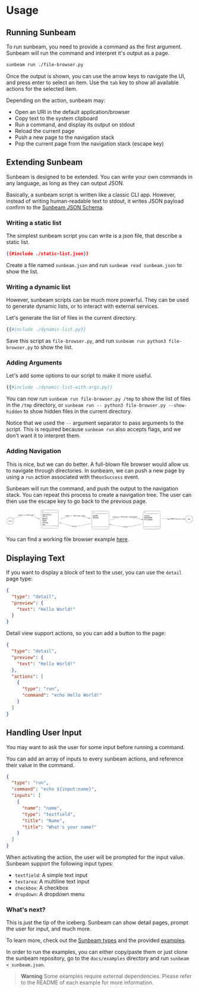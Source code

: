 # Usage

## Running Sunbeam

To run sunbeam, you need to provide a command as the first argument. Sunbeam will run the command and interpret it's output as a page.

```bash
sunbeam run ./file-browser.py
```

Once the output is shown, you can use the arrow keys to navigate the UI, and press enter to select an item.
Use the `tab` key to show all available actions for the selected item.

Depending on the action, sunbeam may:

- Open an URI in the default application/browser
- Copy text to the system clipboard
- Run a command, and display its output on stdout
- Reload the current page
- Push a new page to the navigation stack
- Pop the current page from the navigation stack (escape key)

## Extending Sunbeam

Sunbeam is designed to be extended. You can write your own commands in any language, as long as they can output JSON.

Basically, a sunbeam script is written like a classic CLI app. However, instead of writing human-readable text to stdout, it writes JSON payload confirm to the [Sunbeam JSON Schema](https://raw.githubusercontent.com/pomdtr/sunbeam/main/schemas/page.schema.json).

### Writing a static list

The simplest sunbeam script you can write is a json file, that describe a static list.

```json
{{#include ./static-list.json}}
```

Create a file named `sunbeam.json` and run `sunbeam read sunbeam.json` to show the list.

### Writing a dynamic list

However, sunbeam scripts can be much more powerful. They can be used to generate dynamic lists, or to interact with external services.

Let's generate the list of files in the current directory.

```python
{{#include ./dynamic-list.py}}
```

Save this script as `file-browser.py`, and run `sunbeam run python3 file-browser.py` to show the list.

### Adding Arguments

Let's add some options to our script to make it more useful.

```python
{{#include ./dynamic-list-with-args.py}}
```

You can now run `sunbeam run file-browser.py /tmp` to show the list of files in the `/tmp` directory, or `sunbeam run -- python3 file-browser.py --show-hidden` to show hidden files in the current directory.

Notice that we used the `--` argument separator to pass arguments to the script. This is required because `sunbeam run` also accepts flags, and we don't want it to interpret them.

### Adding Navigation

This is nice, but we can do better. A full-blown file browser would allow us to navigate through directories.
In sunbeam, we can push a new page by using a `run` action associated with the`onSuccess` event.

Sunbeam will run the command, and push the output to the navigation stack.
You can repeat this process to create a navigation tree.
The user can then use the escape key to go back to the previous page.

![Navigation](./navigation.excalidraw.png)

You can find a working file browser example [here](../examples/file-browser.md).

## Displaying Text

If you want to display a block of text to the user, you can use the `detail` page type:

```json
{
  "type": "detail",
  "preview": {
    "text": "Hello World!"
  }
}
```

Detail view support actions, so you can add a button to the page:

```json
{
  "type": "detail",
  "preview": {
    "text": "Hello World!"
  },
  "actions": [
    {
      "type": "run",
      "command": "echo Hello World!"
    }
  ]
}
```

## Handling User Input

You may want to ask the user for some input before running a command.

You can add an array of inputs to every sunbeam actions, and reference their value in the command.

```json
{
  "type": "run",
  "command": "echo ${input:name}",
  "inputs": [
    {
      "name": "name",
      "type": "textfield",
      "title": "Name",
      "title": "What's your name?"
    }
  ]
}
```

When activating the action, the user will be prompted for the input value.
Sunbeam support the following input types:

- `textfield`: A simple text input
- `textarea`: A multiline text input
- `checkbox`: A checkbox
- `dropdown`: A dropdown menu

### What's next?

This is just the tip of the iceberg. Sunbeam can show detail pages, prompt the user for input, and much more.

To learn more, check out the [Sunbeam types](../types.md) and the provided [examples](../examples/index.md).

In order to run the examples, you can either copy/paste them or just clone the sunbeam repository, go to the `docs/examples` directory and run `sunbeam < sunbeam.json`.

> **Warning** Some examples require external dependencies. Please refer to the README of each example for more information.
